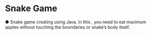# Snake Game
●	Snake game creating using Java. 
In this , you need to eat maximum apples without touching the boundaries or snake’s body itself.
